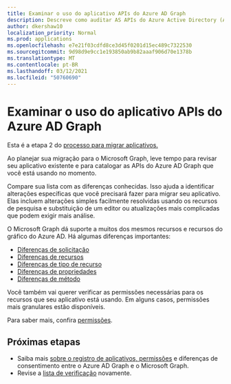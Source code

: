 ```yaml
---
title: Examinar o uso do aplicativo APIs do Azure AD Graph
description: Descreve como auditar AS APIs do Azure Active Directory (Azure AD) para migrar um aplicativo para a API do Microsoft Graph.
author: dkershaw10
localization_priority: Normal
ms.prod: applications
ms.openlocfilehash: e7e21f03cdfd8ce3d45f0201d15ec489c7322530
ms.sourcegitcommit: 9d98d9e9cc1e193850ab9b82aaaf906d70e1378b
ms.translationtype: MT
ms.contentlocale: pt-BR
ms.lasthandoff: 03/12/2021
ms.locfileid: "50760690"
---
```

# <a name="examine-azure-ad-graph-apis-app-usage"></a>Examinar o uso do aplicativo APIs do Azure AD Graph

Esta é a etapa 2 do [processo para migrar aplicativos.](migrate-azure-ad-graph-planning-checklist.md)

Ao planejar sua migração para o Microsoft Graph, leve tempo para revisar seu aplicativo existente e para catalogar as APIs do Azure AD Graph que você está usando no momento.

Compare sua lista com as diferenças conhecidas.  Isso ajuda a identificar alterações específicas que você precisará fazer para migrar seu aplicativo.  Elas incluem alterações simples facilmente resolvidas usando os recursos de pesquisa e substituição de um editor ou atualizações mais complicadas que podem exigir mais análise.

O Microsoft Graph dá suporte a muitos dos mesmos recursos e recursos do gráfico do Azure AD.  Há algumas diferenças importantes:

- [Diferenças de solicitação](migrate-azure-ad-graph-request-differences.md)
- [Diferenças de recursos](migrate-azure-ad-graph-feature-differences.md)
- [Diferenças de tipo de recurso](migrate-azure-ad-graph-resource-differences.md)
- [Diferenças de propriedades](migrate-azure-ad-graph-property-differences.md)
- [Diferenças de método](migrate-azure-ad-graph-method-differences.md)

Você também vai querer verificar as permissões necessárias para os recursos que seu aplicativo está usando.  Em alguns casos, permissões mais granulares estão disponíveis.

Para saber mais, confira [permissões](permissions-reference.md).

## <a name="next-steps"></a>Próximas etapas

- Saiba mais [sobre o registro de aplicativos, permissões](migrate-azure-ad-graph-app-registration.md) e diferenças de consentimento entre o Azure AD Graph e o Microsoft Graph.
- Revise a [lista de verificação](migrate-azure-ad-graph-planning-checklist.md) novamente.


